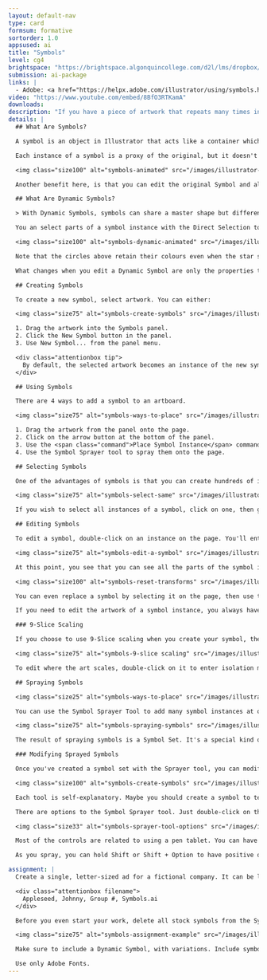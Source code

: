 ```yaml
---
layout: default-nav
type: card
formsum: formative
sortorder: 1.0
appsused: ai
title: "Symbols"
level: cg4
brightspace: "https://brightspace.algonquincollege.com/d2l/lms/dropbox/user/folder_submit_files.d2l?db=123817&grpid=0&isprv=0&bp=0&ou=145538"
submission: ai-package
links: |
  - Adobe: <a href="https://helpx.adobe.com/illustrator/using/symbols.html#use_9_slice_scaling" title="Symbols" target="_blank">Symbols</a>
video: "https://www.youtube.com/embed/8BfO3RTKamA"
downloads:
description: "If you have a piece of artwork that repeats many times in your work, it's best to make a Symbol of it. The symbol can be edited, then all the instances you've used will update at once. You can even make colour variations with Dynamic Symbols."
details: |
  ## What Are Symbols?

  A symbol is an object in Illustrator that acts like a container which contains artwork. If you double-click on a symbol, you enter Isolation Mode. This allows you to edit the contents of the symbol. You can actually replace them completely.

  Each instance of a symbol is a proxy of the original, but it doesn't make your file any larger. Even if you have hundreds of instances of a symbol in a document, there really is only one instance of that artwork in the file.

  <img class="size100" alt="symbols-animated" src="/images/illustrator-symbols/symbols-animated.gif">

  Another benefit here, is that you can edit the original Symbol and all of its dependant instances will update automatically.

  ## What Are Dynamic Symbols?

  > With Dynamic Symbols, symbols can share a master shape but different instances of the symbol can have dynamically modified appearances. If the master shape is modified, symbol instances receive the new modification, but maintain their own modifications as well. <cite><a href="https://helpx.adobe.com/illustrator/using/symbols.html" target="_blank" title="Adobe's support page about Symbols." class="sans">Adobe</a></cite>

  You an select parts of a symbol instance with the Direct Selection tool.

  <img class="size100" alt="symbols-dynamic-animated" src="/images/illustrator-symbols/symbols-dynamic-animated.gif">

  Note that the circles above retain their colours even when the star shape is added to the symbol because they are dynamic symbols. If these were Static Symbols, the colours of each instance could not even be edited.

  What changes when you edit a Dynamic Symbol are only the properties that the instances had in common to start with. In the case above, if you change the colour of one of the instances, the others will not change because they didn't have colour in common to start with.

  ## Creating Symbols

  To create a new symbol, select artwork. You can either:

  <img class="size75" alt="symbols-create-symbols" src="/images/illustrator-symbols/symbols-create-symbols.jpg">

  1. Drag the artwork into the Symbols panel.
  2. Click the New Symbol button in the panel.
  3. Use New Symbol... from the panel menu.

  <div class="attentionbox tip">
    By default, the selected artwork becomes an instance of the new symbol. If you don’t want the artwork to become an instance, press Shift as you create the new symbol. In addition, if you don’t want the New Symbol dialog box to open when you create a new symbol, press Alt (Windows) or Option (Mac OS) as you create the symbol and Illustrator will use a default name for the symbol, such as New Symbol 1.
  </div>

  ## Using Symbols

  There are 4 ways to add a symbol to an artboard.

  <img class="size75" alt="symbols-ways-to-place" src="/images/illustrator-symbols/symbols-ways-to-place.jpg">

  1. Drag the artwork from the panel onto the page.
  2. Click on the arrow button at the bottom of the panel.
  3. Use the <span class="command">Place Symbol Instance</span> command from the panel's menu.
  4. Use the Symbol Sprayer tool to spray them onto the page.

  ## Selecting Symbols

  One of the advantages of symbols is that you can create hundreds of instances easily. The problem is that once you've done so, they become difficult to select because there are so many.

  <img class="size75" alt="symbols-select-same" src="/images/illustrator-symbols/symbols-select-same.jpg">

  If you wish to select all instances of a symbol, click on one, then go <span class="command">Select > Same Symbol Instance</span>. This will grab them all.

  ## Editing Symbols

  To edit a symbol, double-click on an instance on the page. You'll enter Isolation Mode.

  <img class="size75" alt="symbols-edit-a-symbol" src="/images/illustrator-symbols/symbols-edit-a-symbol.jpg">

  At this point, you see that you can see all the parts of the symbol in the Layers panel. This is similar to isolation mode with grouped art. When you're in isolation mode, you can replace artwork within the symbol. Just draw whatever you want in isolation mode. When you exit, that will be the new symbol.

  <img class="size100" alt="symbols-reset-transforms" src="/images/illustrator-symbols/symbols-reset-replace.jpg">

  You can even replace a symbol by selecting it on the page, then use the Replace menu from the control bar.

  If you need to edit the artwork of a symbol instance, you always have the option to expand it. That will make it regular vectors like when you initially built it. Avoid expanding if you can avoid it.

  ### 9-Slice Scaling

  If you choose to use 9-Slice scaling when you create your symbol, the shape will scale where you dictate.

  <img class="size75" alt="symbols-9-slice scaling" src="/images/illustrator-symbols/symbols-9-slice-scaling.gif">

  To edit where the art scales, double-click on it to enter isolation mode. Move the guides where you want them. Now, when you stretch the object, it only stretches between the guides. Symbols are worth creating for this use alone.

  ## Spraying Symbols

  <img class="size25" alt="symbols-ways-to-place" src="/images/illustrator-symbols/tool-icon-symbol-sprayer.svg">

  You can use the Symbol Sprayer Tool to add many symbol instances at once. It's a brush-type tool. It has a radius, which can be changed with either [ or ]. The longer you hold it, the more instances get sprayed onto the page.

  <img class="size75" alt="symbols-spraying-symbols" src="/images/illustrator-symbols/symbols-spraying-symbols.jpg">

  The result of spraying symbols is a Symbol Set. It's a special kind of group in Illustrator. Note that the size of the brush doesn't affect the dimensions of the symbols sprayed onto the page. The size of the brush is an indicator of the radius it will affect with the gallery tools.

  ### Modifying Sprayed Symbols

  Once you've created a symbol set with the Sprayer tool, you can modify it with tools in the Symbol tool gallery.

  <img class="size100" alt="symbols-create-symbols" src="/images/illustrator-symbols/tool-icons-symbol-tool-gallery.svg">

  Each tool is self-explanatory. Maybe you should create a symbol to test each tool with. This is where the radius of the brush really makes a difference. These tools are very useful to create random looking artwork like a school of fish, clouds or grass.

  There are options to the Symbol Sprayer tool. Just double-click on the Sprayer tool to see them.

  <img class="size33" alt="symbols-sprayer-tool-options" src="/images/illustrator-symbols/symbols-sprayer-tool-options.jpg">

  Most of the controls are related to using a pen tablet. You can have the Symbol Sprayer tool respond to the pen as you draw. The setting that concerns us is the Intensity setting. It dictates how quickly the symbols flow out of the tool as you paint.

  As you spray, you can hold Shift or Shift + Option to have positive or a negative effect, like shrinking or growing the instances. Give it a go.

assignment: |
  Create a single, letter-sized ad for a fictional company. It can be landscape or portrait orientation. Make sure to name your file like this from the outset:

  <div class="attentionbox filename">
    Appleseed, Johnny, Group #, Symbols.ai
  </div>

  Before you even start your work, delete all stock symbols from the Symbols panel. Go to the panel menu, then choose Select all unused. Delete them all. We want only your new, original symbols in the panel.

  <img class="size75" alt="symbols-assignment-example" src="/images/illustrator-symbols/symbols-assignment-examples.jpg">

  Make sure to include a Dynamic Symbol, with variations. Include symbols which are sprayed with the Symbol Sprayer tool.

  Use only Adobe Fonts.
---
```

